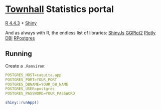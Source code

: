 # [Townhall](https://townhall.caquita.app) Statistics portal

[R 4.4.3](https://cran.r-project.org) + [Shiny](https://shiny.posit.co)

And as always with R, the endless list of libraries:
[ShinyJs](https://deanattali.com/shinyjs/)
[GGPlot2](https://ggplot2.tidyverse.org)
[Plotly](https://plotly.com/r/)
[DBI](https://dbi.r-dbi.org)
[RPostgres](https://cran.r-project.org/web/packages/RPostgres/index.html)

## Running

Create a `.Renviron`:
```yaml
POSTGRES_HOST=caquita.app
POSTGRES_PORT=YOUR_PORT
POSTGRES_DBNAME=YOUR_DB_NAME
POSTGRES_USER=postgres
POSTGRES_PASSWORD=YOUR_PASSWORD
```

```bash
shiny::runApp()
```